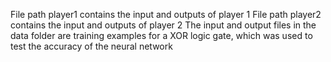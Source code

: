 File path player1 contains the input and outputs of player 1
File path player2 contains the input and outputs of player 2
The input and output files in the data folder are training examples for a XOR logic gate, which was used to test the accuracy of the neural network
